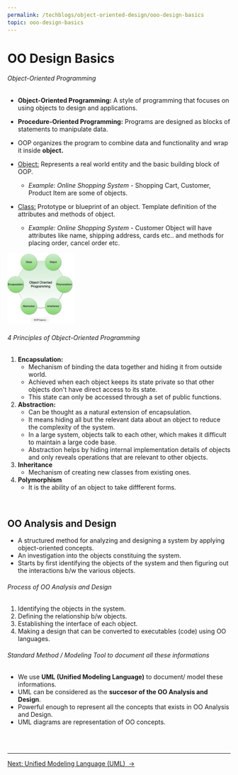 ```yaml
---
permalink: /techblogs/object-oriented-design/ooo-design-basics
topic: ooo-design-basics
---
```




# OO Design Basics

###### Object-Oriented Programming

- **Object-Oriented Programming:** A style of programming that focuses on using objects to design and applications.
- **Procedure-Oriented Programming:**  Programs are designed as blocks of statements to manipulate data.
- OOP organizes the program to combine data and functionality and wrap it inside **object.**

- [Object:]() Represents a real world entity and the basic building block of OOP.
  - *Example: Online Shopping System* - Shopping Cart, Customer, Product Item are some of objects.
- [Class:]() Prototype or blueprint of an object. Template definition of the attributes and methods of object.
  - *Example: Online Shopping System* - Customer Object will have attributes like name, shipping address, cards etc.. and methods for placing order, cancel order etc.

<img src="assets/oop_basics.png" width="30%">

###### 4 Principles of Object-Oriented Programming

1. **Encapsulation:**
   - Mechanism of binding the data together and hiding it from outside world.
   - Achieved when each object keeps its state private so that other objects don't have direct access to its state.
   - This state can only be accessed through a set of public functions.
2. **Abstraction:**
   - Can be thought as a natural extension of encapsulation.
   - It means hiding all but the relevant data about an object to reduce the complexity of the system.
   - In a large system, objects talk to each other, which makes it difficult to maintain a large code base.
   - Abstraction helps by hiding internal implementation details of objects and only reveals operations that are relevant to other objects.
3. **Inheritance**
   - Mechanism of creating new classes from existing ones.
4. **Polymorphism**
   - It is the ability of an object to take diffferent forms.

<br>

## OO Analysis and Design

- A structured method for analyzing and designing a system by applying object-oriented concepts.
- An investigation into the objects constituing the system.
- Starts by first identifying the objects of the system and then figuring out the interactions b/w the various objects.

###### Process of OO Analysis and Design

1. Identifying the objects in the system.
2. Defining the relationship b/w objects.
3. Establishing the interface of each object.
4. Making a design that can be converted to executables (code) using OO languages.

###### Standard Method / Modeling Tool to document all these informations

- We use **UML (Unified Modeling Language)** to document/ model these informations.
- UML can be considered as the **succesor of the OO Analysis and Design**.
- Powerful enough to represent all the concepts that exists in OO Analysis and Design.
- UML diagrams are representation of OO concepts.

<br>

<br>

----

<a href="unified-modeling-language-uml" class="next-button">Next: Unified Modeling Language (UML)  &rarr;</a>







